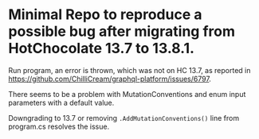 # Minimal Repo to reproduce a possible bug after migrating from HotChocolate 13.7 to 13.8.1.

Run program, an error is thrown, which was not on HC 13.7, as reported in https://github.com/ChilliCream/graphql-platform/issues/6797.


There seems to be a problem with MutationConventions and enum input parameters with a default value.

Downgrading to 13.7 or removing `.AddMutationConventions()` line from program.cs resolves the issue.

